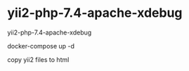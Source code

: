 # yii2-php-7.4-apache-xdebug
yii2-php-7.4-apache-xdebug

docker-compose up -d

copy yii2 files to html 
